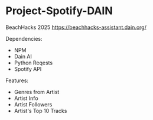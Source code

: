 # Project-Spotify-DAIN
BeachHacks 2025
https://beachhacks-assistant.dain.org/

Dependencies:
- NPM
- Dain AI
- Python Reqests
- Spotify API

Features:
- Genres from Artist
- Artist Info
- Artist Followers
- Artist's Top 10 Tracks

